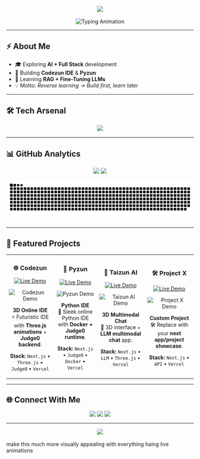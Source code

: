 <!-- Animated GitHub Profile README -->

<!-- Header Banner with Animation -->
<p align="center">
  <img src="https://capsule-render.vercel.app/api?type=waving&color=0:ff6ec4,100:7873f5&height=220&section=header&text=Hi%20👋,%20I'm%20Taizun&fontSize=45&fontAlignY=35&animation=twinkling&fontColor=ffffff"/>
</p>

<!-- Typing SVG -->
<p align="center">
  <img src="https://readme-typing-svg.herokuapp.com?font=Fira+Code&weight=600&size=24&duration=4000&pause=1000&color=FF6EC4&center=true&vCenter=true&width=600&lines=Engineering+Student+%7C+AI+Developer;Building+Generative+AI+Apps;Founder+of+Drapels" alt="Typing Animation" />
</p>

---

## ⚡ About Me  
- 🎓 Exploring **AI + Full Stack** development  
- 🚀 Building **Codezun IDE** & **Pyzun**  
- 🌱 Learning **RAG + Fine-Tuning LLMs**  
- 💡 Motto: *Reverse learning → Build first, learn later*  

---

## 🛠️ Tech Arsenal  
<p align="center">
  <img src="https://skillicons.dev/icons?i=python,cpp,js,ts,react,nextjs,nodejs,tailwind,docker,vercel,git,github,vscode,linux&perline=7" />
</p>

---

## 📊 GitHub Analytics  
<p align="center">
  <img src="https://github-readme-stats.vercel.app/api?username=t4zn&show_icons=true&theme=radical&hide_border=true&count_private=true&bg_color=0D1117&title_color=FF6EC4&icon_color=FF6EC4" height="165"/>
  <img src="https://github-readme-streak-stats.herokuapp.com/?user=t4zn&theme=radical&hide_border=true&background=0D1117&ring=FF6EC4&fire=FF6EC4&currStreakLabel=FF6EC4" height="165"/>
</p>

<!-- Animated Contribution Snake -->
<p align="center">
  <img src="https://raw.githubusercontent.com/Platane/snk/output/github-contribution-grid-snake-dark.svg" alt="snake gif" />
</p>

---

## 🚀 Featured Projects  

<table align="center">
<tr>
<td align="center" width="250">

### 🌐 Codezun  
[![Live Demo](https://img.shields.io/badge/🔗%20Live%20Demo-FF6EC4?style=for-the-badge&logo=vercel&logoColor=white)](https://codezun.vercel.app)  

<img src="https://raw.githubusercontent.com/taizun/demo-assets/main/codezun.gif" width="100%" alt="Codezun Demo"/>  

**3D Online IDE**  
⚡ Futuristic IDE with **Three.js animations** + **Judge0 backend**.  

**Stack:** `Next.js` • `Three.js` • `Judge0` • `Vercel`

</td>
<td align="center" width="250">

### 🐍 Pyzun  
[![Live Demo](https://img.shields.io/badge/🔗%20Live%20Demo-7873f5?style=for-the-badge&logo=python&logoColor=white)](https://pyzun.vercel.app)  

<img src="https://raw.githubusercontent.com/taizun/demo-assets/main/pyzun.gif" width="100%" alt="Pyzun Demo"/>  

**Python IDE**  
🐍 Sleek online Python IDE with **Docker + Judge0 runtime**.  

**Stack:** `Next.js` • `Judge0` • `Docker` • `Vercel`

</td>
<td align="center" width="250">

### 🤖 Taizun AI  
[![Live Demo](https://img.shields.io/badge/🔗%20Live%20Demo-F9A825?style=for-the-badge&logo=rocket&logoColor=white)](https://taizunai.vercel.app)  

<img src="https://raw.githubusercontent.com/taizun/demo-assets/main/taizunai.gif" width="100%" alt="Taizun AI Demo"/>  

**3D Multimodal Chat**  
🚀 3D interface + **LLM multimodal chat** app.  

**Stack:** `Next.js` • `LLM` • `Three.js` • `Vercel`

</td>
<td align="center" width="250">

### 🛠️ Project X  
[![Live Demo](https://img.shields.io/badge/🔗%20Live%20Demo-00C853?style=for-the-badge&logo=githubpages&logoColor=white)](https://yourproject.vercel.app)  

<img src="https://raw.githubusercontent.com/taizun/demo-assets/main/projectx.gif" width="100%" alt="Project X Demo"/>  

**Custom Project**  
🛠️ Replace with your **next app/project showcase**.  

**Stack:** `Next.js` • `API` • `Vercel`

</td>
</tr>
</table>


---

## 🌐 Connect With Me  
<p align="center">
  <a href="https://linkedin.com/in/YOURUSERNAME"><img src="https://img.shields.io/badge/-LinkedIn-0A66C2?style=for-the-badge&logo=linkedin&logoColor=white"></a>
  <a href="https://twitter.com/YOURUSERNAME"><img src="https://img.shields.io/badge/-Twitter-1DA1F2?style=for-the-badge&logo=twitter&logoColor=white"></a>
  <a href="mailto:YOURMAIL@gmail.com"><img src="https://img.shields.io/badge/-Email-D14836?style=for-the-badge&logo=gmail&logoColor=white"></a>
</p>

---

<!-- Footer Wave -->
<p align="center">
  <img src="https://capsule-render.vercel.app/api?type=waving&color=0:7873f5,100:ff6ec4&height=120&section=footer"/>
</p> make this much more visually appealing with everything haing live animations
